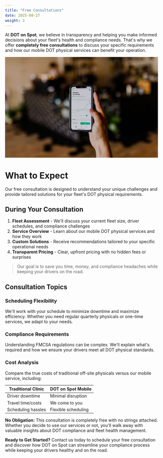 ```yaml
---
title: "Free Consultations"
date: 2025-08-27
weight: 3
---
```


At **DOT on Spot**, we believe in transparency and helping you make informed decisions about your fleet's health and compliance needs. That's why we offer **completely free consultations** to discuss your specific requirements and how our mobile DOT physical services can benefit your operation.

![DOT Physical Consultation](/images/austin-distel-nGc5RT2HmF0-unsplash.jpg)

# What to Expect

Our free consultation is designed to understand your unique challenges and provide tailored solutions for your fleet's DOT physical requirements.

## During Your Consultation

1. **Fleet Assessment** - We'll discuss your current fleet size, driver schedules, and compliance challenges
2. **Service Overview** - Learn about our mobile DOT physical services and how they work
3. **Custom Solutions** - Receive recommendations tailored to your specific operational needs
4. **Transparent Pricing** - Clear, upfront pricing with no hidden fees or surprises

> Our goal is to save you time, money, and compliance headaches while keeping your drivers on the road.

## Consultation Topics

### Scheduling Flexibility
We'll work with your schedule to minimize downtime and maximize efficiency. Whether you need regular quarterly physicals or one-time services, we adapt to your needs.

### Compliance Requirements
Understanding FMCSA regulations can be complex. We'll explain what's required and how we ensure your drivers meet all DOT physical standards.

### Cost Analysis
Compare the true costs of traditional off-site physicals versus our mobile service, including:

| Traditional Clinic | DOT on Spot Mobile |
| ------------------ | ------------------ |
| Driver downtime    | Minimal disruption |
| Travel time/costs  | We come to you |
| Scheduling hassles | Flexible scheduling |

**No Obligation:** This consultation is completely free with no strings attached. Whether you decide to use our services or not, you'll walk away with valuable insights about DOT compliance and fleet health management.

**Ready to Get Started?** Contact us today to schedule your free consultation and discover how DOT on Spot can streamline your compliance process while keeping your drivers healthy and on the road.
